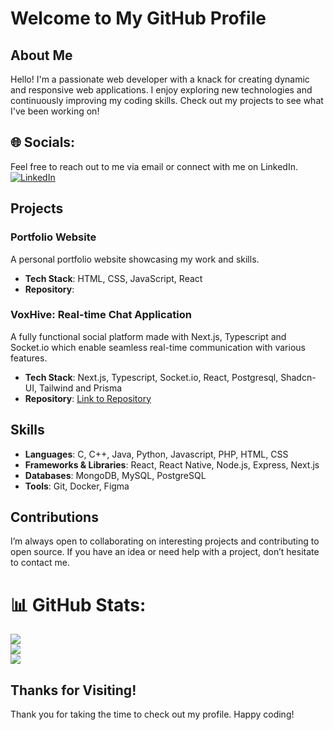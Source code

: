 # Welcome to My GitHub Profile

## About Me

Hello! I'm a passionate web developer with a knack for creating dynamic and responsive web applications. I enjoy exploring new technologies and continuously improving my coding skills. Check out my projects to see what I've been working on!


## 🌐 Socials:

Feel free to reach out to me via email or connect with me on LinkedIn.
[![LinkedIn](https://img.shields.io/badge/LinkedIn-%230077B5.svg?logo=linkedin&logoColor=white)](https://www.linkedin.com/in/shreyas-swain/) 


## Projects

### Portfolio Website
A personal portfolio website showcasing my work and skills.
- **Tech Stack**: HTML, CSS, JavaScript, React
- **Repository**: 

### VoxHive: Real-time Chat Application
A fully functional social platform made with Next.js, Typescript and Socket.io which enable seamless real-time communication with various features.
- **Tech Stack**: Next.js, Typescript, Socket.io, React, Postgresql, Shadcn-UI, Tailwind and Prisma
- **Repository**: [Link to Repository](https://github.com/Shreyas-Swain-10/VoxHive.git)


## Skills

- **Languages**: C, C++, Java, Python, Javascript, PHP, HTML, CSS
- **Frameworks & Libraries**: React, React Native, Node.js, Express, Next.js
- **Databases**: MongoDB, MySQL, PostgreSQL
- **Tools**: Git, Docker, Figma


## Contributions

I’m always open to collaborating on interesting projects and contributing to open source. If you have an idea or need help with a project, don’t hesitate to contact me.


# 📊 GitHub Stats:
![](https://github-readme-stats.vercel.app/api?username=Shreyas-Swain-10&theme=dark&hide_border=false&include_all_commits=false&count_private=false)<br/>
![](https://github-readme-streak-stats.herokuapp.com/?user=Shreyas-Swain-10&theme=dark&hide_border=false)<br/>
![](https://github-readme-stats.vercel.app/api/top-langs/?username=Shreyas-Swain-10&theme=dark&hide_border=false&include_all_commits=false&count_private=false&layout=compact)


## Thanks for Visiting!

Thank you for taking the time to check out my profile. Happy coding!

